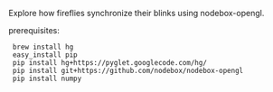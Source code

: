 Explore how fireflies synchronize their blinks using nodebox-opengl.

prerequisites:
```
 brew install hg
 easy_install pip
 pip install hg+https://pyglet.googlecode.com/hg/ 
 pip install git+https://github.com/nodebox/nodebox-opengl
 pip install numpy
```
